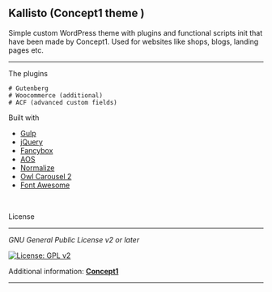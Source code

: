 ## Kallisto (Concept1 theme )

Simple custom WordPress theme with plugins and functional scripts init that have been made by Concept1. Used for websites like shops, blogs, landing pages etc.

-----------------------------------------------------------------------------

The plugins

    # Gutenberg
    # Woocommerce (additional)
    # ACF (advanced custom fields)

Built with
* [Gulp](https://gulpjs.com/)
* [jQuery](https://jquery.com/)
* [Fancybox](https://fancyapps.com/)
* [AOS](https://michalsnik.github.io/aos/)
* [Normalize](https://necolas.github.io/normalize.css/)
* [Owl Carousel 2](https://owlcarousel2.github.io/OwlCarousel2/)
* [Font Awesome](https://fontawesome.com/)
<br>

License

-----------------------------------------------------------------------------

_GNU General Public License v2 or later_

[![License: GPL v2](https://img.shields.io/badge/License-GPL_v2-green.svg)](https://www.gnu.org/licenses/old-licenses/gpl-2.0.txt)


Additional information: **[Concept1](https://concept1.co.il/)**

-----------------------------------------------------------------------------
